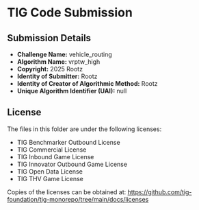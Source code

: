 # TIG Code Submission

## Submission Details

* **Challenge Name:** vehicle_routing
* **Algorithm Name:** vrptw_high
* **Copyright:** 2025 Rootz
* **Identity of Submitter:** Rootz
* **Identity of Creator of Algorithmic Method:** Rootz
* **Unique Algorithm Identifier (UAI):** null

## License

The files in this folder are under the following licenses:
* TIG Benchmarker Outbound License
* TIG Commercial License
* TIG Inbound Game License
* TIG Innovator Outbound Game License
* TIG Open Data License
* TIG THV Game License

Copies of the licenses can be obtained at:
https://github.com/tig-foundation/tig-monorepo/tree/main/docs/licenses